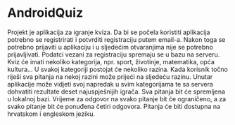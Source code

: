 # AndroidQuiz

Projekt je aplikacija za igranje kviza. Da bi se počela koristiti aplikacija potrebno se registrirati i potvrditi registraciju putem email-a. Nakon toga se potrebno prijaviti u aplikaciju i u sljedećim otvaranjima nije se potrebno prijavljivati. Podatci vezani za registraciju spremaju se u bazu na serveru. 
Kviz će imati nekoliko kategorija, npr. sport, životinje, matematika, opća kultura…
U svakoj kategoriji postojat će nekoliko razina. Kada korisnik točno riješi sva pitanja na nekoj razini može prijeći na sljedeću razinu. Unutar aplikacije može vidjeti svoj napredak u svim kategorijama te sa servera dohvatiti rezultate deset najuspješnijih igrača. Sva pitanja bit će spremljena u lokalnoj bazi.
Vrijeme za odgovor na svako pitanje bit će ograničeno, a za svako pitanje bit će ponuđena četiri odgovora.
Pitanja će biti dostupna na hrvatskom i engleskom jeziku.
